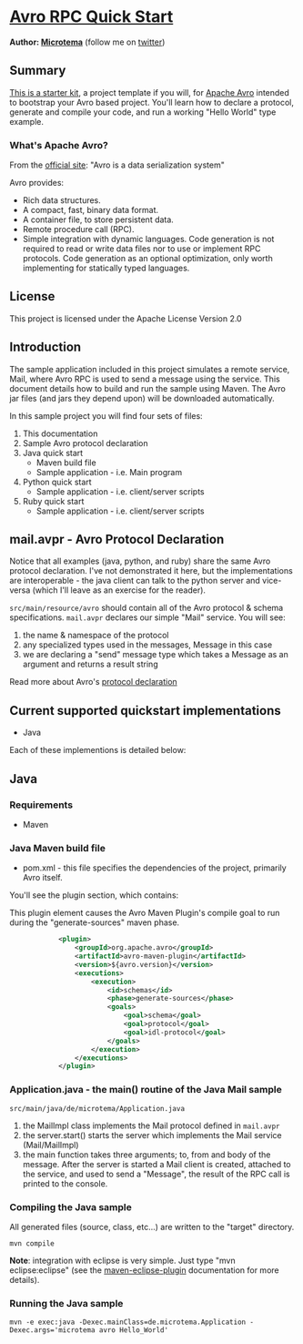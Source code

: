 # [Avro RPC Quick Start](http://github.com/phunt/avro-rpc-quickstart)

**Author: [Microtema](http://people.apache.org/~microtema/)** (follow me on [twitter](http://twitter.com/sevenfate))

## Summary

[This is a starter kit](http://github.com/phunt/avro-rpc-quickstart), a project template if you will, for [Apache Avro](http://avro.apache.org/) intended to bootstrap your Avro based project. You'll learn how to declare a protocol, generate and compile your code, and run a working "Hello World" type example.

### What's Apache Avro?

From the [official site](http://avro.apache.org/): "Avro is a data serialization system"

Avro provides:

* Rich data structures.
* A compact, fast, binary data format.
* A container file, to store persistent data.
* Remote procedure call (RPC).
* Simple integration with dynamic languages. Code generation is not required to read or write data files nor to use or implement RPC protocols. Code generation as an optional optimization, only worth implementing for statically typed languages.

## License

This project is licensed under the Apache License Version 2.0

## Introduction

The sample application included in this project simulates a remote service, Mail, where Avro RPC is used to send a message using the service. This document details how to build and run the sample using Maven. The Avro jar files (and jars they depend upon) will be downloaded automatically.

In this sample project you will find four sets of files:

1. This documentation
1. Sample Avro protocol declaration
1. Java quick start
    * Maven build file
    * Sample application - i.e. Main program
1. Python quick start
    * Sample application - i.e. client/server scripts
1. Ruby quick start
    * Sample application - i.e. client/server scripts

## mail.avpr - Avro Protocol Declaration

Notice that all examples (java, python, and ruby) share the same Avro protocol declaration. I've not demonstrated it here, but the implementations are interoperable - the java client can talk to the python server and vice-versa (which I'll leave as an exercise for the reader).

`src/main/resource/avro` should contain all of the Avro protocol & schema specifications. `mail.avpr` declares our simple "Mail" service. You will see:

1. the name & namespace of the protocol
1. any specialized types used in the messages, Message in this case
1. we are declaring a "send" message type which takes a Message as an argument and returns a result string

Read more about Avro's [protocol declaration](http://avro.apache.org/docs/current/spec.html#Protocol+Declaration)

## Current supported quickstart implementations

* Java

Each of these implementions is detailed below:

## Java

### Requirements

* Maven

### Java Maven build file

* pom.xml - this file specifies the dependencies of the project, primarily Avro itself.

You'll see the plugin section, which contains:

This plugin element causes the Avro Maven Plugin's compile goal to run during the "generate-sources" maven phase.

```xml
            <plugin>
                <groupId>org.apache.avro</groupId>
                <artifactId>avro-maven-plugin</artifactId>
                <version>${avro.version}</version>
                <executions>
                    <execution>
                        <id>schemas</id>
                        <phase>generate-sources</phase>
                        <goals>
                            <goal>schema</goal>
                            <goal>protocol</goal>
                            <goal>idl-protocol</goal>
                        </goals>
                    </execution>
                </executions>
            </plugin>
```

### Application.java - the main() routine of the Java Mail sample

`src/main/java/de/microtema/Application.java`

1. the MailImpl class implements the Mail protocol defined in `mail.avpr`
1. the server.start() starts the server which implements the Mail service (Mail/MailImpl)
1. the main function takes three arguments; to, from and body of the message. After the server is started a Mail client is created, attached to the service, and used to send a "Message", the result of the RPC call is printed to the console.

### Compiling the Java sample

All generated files (source, class, etc...) are written to the "target" directory.

`mvn compile`

**Note**: integration with eclipse is very simple. Just type "mvn eclipse:eclipse" (see the [maven-eclipse-plugin](http://maven.apache.org/plugins/maven-eclipse-plugin/) documentation for more details).

### Running the Java sample

`mvn -e exec:java -Dexec.mainClass=de.microtema.Application -Dexec.args='microtema avro Hello_World'`
